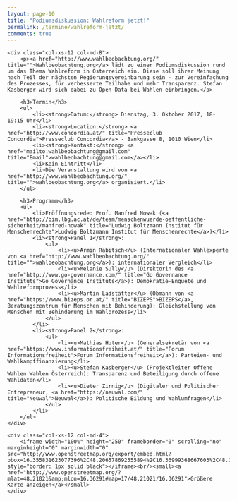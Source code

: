 ```yaml
---
layout: page-10
title: "Podiumsdiskussion: Wahlreform jetzt!"
permalink: /termine/wahlreform-jetzt/
comments: true
---
```


<div class="row">
	
	<div class="col-xs-12 col-md-8">
		<p><a href="http://www.wahlbeobachtung.org/" title="">Wahlbeobachtung.org</a> lädt zu einer Podiumsdiskussion rund um das Thema Wahlreform in Österreich ein. Diese soll ihrer Meinung nach Teil der nächsten Regierungsvereinbarung sein - zur Vereinfachung des Prozesses, für verbesserte Teilhabe und mehr Transparenz. Stefan Kasberger wird sich dabei zu Open Data bei Wahlen einbringen.</p>

		<h3>Termin</h3>
		<ul>
			<li><strong>Datum:</strong> Dienstag, 3. Oktober 2017, 18-19:15 Uhr</li>
			<li><strong>Location:</strong> <a href="http://www.concordia.at/" title="Presseclub Concordia">Presseclub Concordia</a> - Bankgasse 8, 1010 Wien</li>
			<li><strong>Kontakt:</strong> <a href="mailto:wahlbeobachtung@gmail.com" title="Email">wahlbeobachtung@gmail.com</a></li>
			<li>Kein Eintritt</li>
			<li>Die Veranstaltung wird von <a href="http://www.wahlbeobachtung.org/" title="">wahlbeobachtung.org</a> organisiert.</li>
		</ul>

		<h3>Programm</h3>
		<ul>
			<li>Eröffnungsrede: Prof. Manfred Nowak (<a href="http://bim.lbg.ac.at/de/team/menschenwuerde-oeffentliche-sicherheit/manfred-nowak" title="Ludwig Boltzmann Institut für Menschenrechte">Ludwig Boltzmann Institut für Menschenrechte</a>)</li>
			<li><strong>Panel 1</strong>:
				<ul>
					<li><u>Armin Rabitsch</u> (Internationaler Wahlexperte von <a href="http://www.wahlbeobachtung.org/" title="">wahlbeobachtung.org</a>): internationaler Vergleich</li>
					<li><u>Melanie Sully</u> (Direktorin des <a href="http://www.go-governance.com/" title="Go Governance Instituts">Go Governance Instituts</a>): Demokratie-Enquete und Wahlreformprozess</li>
					<li><u>Martin Ladstätter</u> (Obmann von <a href="https://www.bizeps.or.at/" title="BIZEPS">BIZEPS</a>, Beratungszentrum für Menschen mit Behinderung): Gleichstellung von Menschen mit Behinderung im Wahlprozess</li>
				</ul>
			</li>
			<li><strong>Panel 2</strong>:
				<ul>
					<li><u>Mathias Huter</u> (Generalsekretär von <a href="https://www.informationsfreiheit.at/" title="Forum Informationsfreiheit">Forum Informationsfreiheit</a>): Parteien- und Wahlkampffinanzierung</li>
					<li><u>Stefan Kasberger</u> (Projektleiter Offene Wahlen Wahlen Österreich): Transparenz und Beteiligung durch offene Wahldaten</li>
					<li><u>Dieter Zirnig</u> (Digitaler und Politischer Entrepreneur, <a href="https://neuwal.com/" title="Neuwal">Neuwal</a>): Politische Bildung und Wahlumfragen</li>
				</ul>
			</li>
		</ul>
	</div>

	<div class="col-xs-12 col-md-4">
		<iframe width="100%" height="250" frameborder="0" scrolling="no" marginheight="0" marginwidth="0" src="http://www.openstreetmap.org/export/embed.html?bbox=16.355831623077396%2C48.206578692555894%2C16.36999368667603%2C48.213842779753925&amp;layer=mapnik&amp;marker=48.21021086495543%2C16.36291265487671" style="border: 1px solid black"></iframe><br/><small><a href="http://www.openstreetmap.org/?mlat=48.21021&amp;mlon=16.36291#map=17/48.21021/16.36291">Größere Karte anzeigen</a></small>
	</div>

</div>



